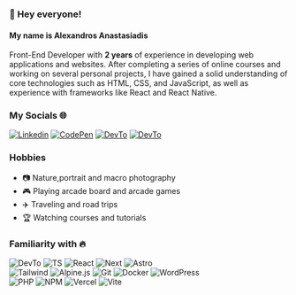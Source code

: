 ### 👋 Hey everyone!

#### My name is Alexandros Anastasiadis

 Front-End Developer with **2 years** of experience in developing web applications and websites. After completing a series of online courses and working on several personal projects, I have gained a solid understanding of core technologies such as HTML, CSS, and JavaScript, as well as experience with frameworks like React and React Native.
 
 
 ### My Socials 🌐

[![Linkedin](https://img.shields.io/badge/LinkedIn-505968?logo=linkedin&logoColor=fff&style=flat)](https://linkedin.com/in/anastasasgr) [![CodePen](https://img.shields.io/badge/CodePen-505968?logo=codepen&logoColor=fff&style=flat)](https://codepen.io/anastasasgr) [![DevTo](https://img.shields.io/badge/DEV-505968?logo=dev.to&logoColor=fff&style=flat)](https://dev.to/anastasasgr) [![DevTo](https://img.shields.io/badge/Whatsapp-505968?logo=whatsapp&logoColor=fff&style=flat)](	https://wa.me/306980004893)

### Hobbies 
- 📷 Nature,portrait and macro photography
- 🎮 Playing arcade board and arcade games
- ✈️ Traveling and road trips
- 🏆 Watching courses and tutorials


### Familiarity with 🔥


![DevTo](https://img.shields.io/badge/JavaScript-505968?logo=javascript&logoColor=fff&style=flat) ![TS](https://img.shields.io/badge/TypeScript-505968?logo=typescript&logoColor=fff&style=flat) ![React](https://img.shields.io/badge/React.js-505968?logo=react&logoColor=fff&style=flat) ![Next](https://img.shields.io/badge/Next.js-505968?logo=next.js&logoColor=fff&style=flat)
![Astro](https://img.shields.io/badge/Astro-505968?logo=astro&logoColor=fff&style=flat)<br/>
![Tailwind](https://img.shields.io/badge/TailwindCSS-505968?logo=tailwindcss&logoColor=fff&style=flat) ![Alpine.js](https://img.shields.io/badge/Alpine.js-505968?logo=alpine.js&logoColor=fff&style=flat) ![Git](https://img.shields.io/badge/Git-505968?logo=git&logoColor=fff&style=flat) ![Docker](https://img.shields.io/badge/Docker-505968?logo=docker&logoColor=fff&style=flat)
![WordPress](https://img.shields.io/badge/WordPress-505968?logo=wordpress&logoColor=fff&style=flat) <br/>![PHP](https://img.shields.io/badge/PHP-505968?logo=php&logoColor=fff&style=flat) ![NPM](https://img.shields.io/badge/Sass-505968?logo=sass&logoColor=fff&style=flat)  ![Vercel](https://img.shields.io/badge/Vercel-505968?logo=vercel&logoColor=fff&style=flat)  ![Vite](https://img.shields.io/badge/Vite-505968?logo=vite&logoColor=fff&style=flat) 
